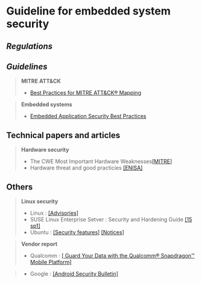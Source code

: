 # Guideline for embedded system security
## ***Regulations***


## ***Guidelines***
> **MITRE ATT&CK**
> - [Best Practices for MITRE ATT&CK® Mapping](https://www.cisa.gov/sites/default/files/publications/Best%20Practices%20for%20MITRE%20ATTCK%20Mapping.pdf)

> **Embedded systems**
> - [Embedded Application Security Best Practices](https://scriptingxss.gitbook.io/embedded-appsec-best-practices/)


## Technical papers and articles
> **Hardware security**
> - The CWE Most Important Hardware Weaknesses[[MITRE]](https://cwe.mitre.org/scoring/lists/2021_CWE_MIHW.html)
> - Hardware threat and good practicies [[ENISA]](https://www.enisa.europa.eu/publications/hardware-threat-landscape/@@download/fullReport "Hardware Threat Landscape and Good Practice Guide")

## Others
> **Linux security**
> - Linux : [[Advisories]](https://linuxsecurity.com/advisories#)
> - SUSE Linux Enterprise Setver : Security and Hardening Guide [[15 sp1]](https://documentation.suse.com/sles/15-SP1/pdf/book-security_color_en.pdf)
> - Ubuntu : [[Security features]](https://wiki.ubuntu.com/Security/Features?_ga=2.247209476.1673588214.1676941912-1818781704.1676941912) [[Notices]](https://ubuntu.com/security/notices)

> **Vendor report**
> - Qualcomm : [[
Guard Your Data with the Qualcomm® Snapdragon™ Mobile Platform]](https://www.qualcomm.com/content/dam/qcomm-martech/dm-assets/documents/guard_your_data_with_the_qualcomm_snapdragon_mobile_platform2.pdf)

> - Google : [[Android Security Bulletin]](https://source.android.com/docs/security/bulletin?hl=en)
